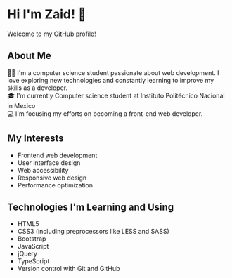 # Hi I'm Zaid! 👋

Welcome to my GitHub profile!

## About Me

🧑‍💻 I'm a computer science student passionate about web development. I love exploring new technologies and constantly learning to improve my skills as a developer. <br>
:mortar_board: I'm currently Computer science student at Instituto Politécnico Nacional in Mexico<br>
:computer: I'm focusing my efforts on becoming a front-end web developer.<br>
## My Interests

- Frontend web development
- User interface design
- Web accessibility
- Responsive web design
- Performance optimization

## Technologies I'm Learning and Using

- HTML5
- CSS3 (including preprocessors like LESS and SASS)
- Bootstrap
- JavaScript
- jQuery
- TypeScript
- Version control with Git and GitHub

<!--
**ZaidRamirez/ZaidRamirez** is a ✨ _special_ ✨ repository because its `README.md` (this file) appears on your GitHub profile.

Here are some ideas to get you started:

- 🔭 I’m currently working on ...
- 🌱 I’m currently learning ...
- 👯 I’m looking to collaborate on ...
- 🤔 I’m looking for help with ...
- 💬 Ask me about ...
- 📫 How to reach me: ...
- 😄 Pronouns: ...
- ⚡ Fun fact: ...
-->
